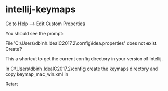 # intellij-keymaps

Go to Help --> Edit Custom Properties

You should see the prompt:

File 'C:\Users\dbinh\.IdeaIC2017.2\config\idea.properties' does not exist. Create?

This a shortcut to get the current config directory in your version of Intellij.

In C:\Users\dbinh\.IdeaIC2017.2\config create the keymaps directory and copy keymap_mac_win.xml in

Retart